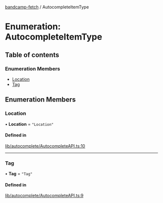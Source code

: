 [bandcamp-fetch](../README.md) / AutocompleteItemType

# Enumeration: AutocompleteItemType

## Table of contents

### Enumeration Members

- [Location](AutocompleteItemType.md#location)
- [Tag](AutocompleteItemType.md#tag)

## Enumeration Members

### Location

• **Location** = ``"Location"``

#### Defined in

[lib/autocomplete/AutocompleteAPI.ts:10](https://github.com/patrickkfkan/bandcamp-fetch/blob/7bb1899/src/lib/autocomplete/AutocompleteAPI.ts#L10)

___

### Tag

• **Tag** = ``"Tag"``

#### Defined in

[lib/autocomplete/AutocompleteAPI.ts:9](https://github.com/patrickkfkan/bandcamp-fetch/blob/7bb1899/src/lib/autocomplete/AutocompleteAPI.ts#L9)
